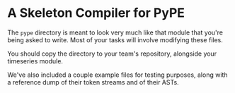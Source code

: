 # A Skeleton Compiler for PyPE

The `pype` directory is meant to look very much like that module that you're being asked to write. Most of your tasks will involve modifying these files.

You should copy the directory to your team's repository, alongside your timeseries module.

We've also included a couple example files for testing purposes, along with a reference dump of their token streams and of their ASTs.
